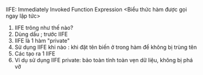 IIFE: Immediately Invoked Function Expression <Biểu thức hàm được gọi ngay lập tức>
1. IIFE trông như thế nào?
2. Dùng dấu ; trước IIFE
3. IIFE là 1 hàm "private"
4. Sử dụng IIFE khi nào : khi đặt tên biến ở trong hàm để không bị trùng tên 
5. Các tạo ra 1 IIFE 
6. Ví dụ sử dụng IIFE
    private: bảo toàn tính toàn vẹn dữ liệu,
    không bị phá vỡ